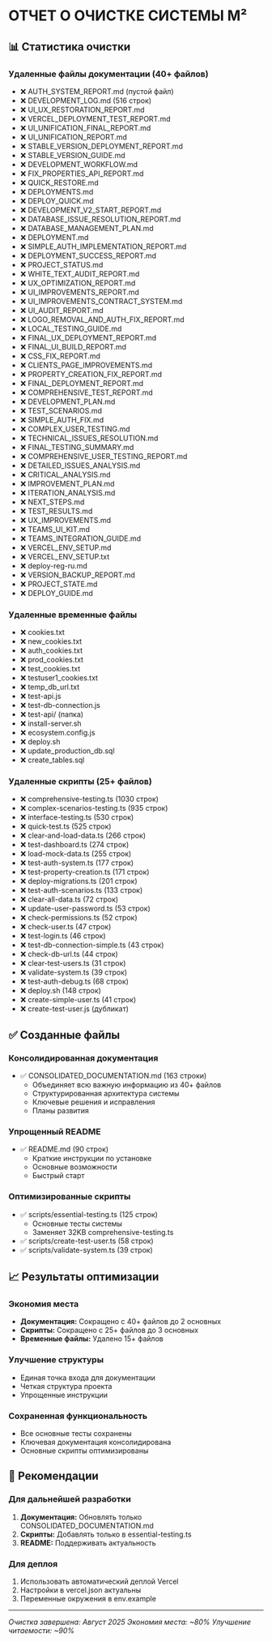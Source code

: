 # ОТЧЕТ О ОЧИСТКЕ СИСТЕМЫ M²

## 📊 Статистика очистки

### Удаленные файлы документации (40+ файлов)
- ❌ AUTH_SYSTEM_REPORT.md (пустой файл)
- ❌ DEVELOPMENT_LOG.md (516 строк)
- ❌ UI_UX_RESTORATION_REPORT.md
- ❌ VERCEL_DEPLOYMENT_TEST_REPORT.md
- ❌ UI_UNIFICATION_FINAL_REPORT.md
- ❌ UI_UNIFICATION_REPORT.md
- ❌ STABLE_VERSION_DEPLOYMENT_REPORT.md
- ❌ STABLE_VERSION_GUIDE.md
- ❌ DEVELOPMENT_WORKFLOW.md
- ❌ FIX_PROPERTIES_API_REPORT.md
- ❌ QUICK_RESTORE.md
- ❌ DEPLOYMENTS.md
- ❌ DEPLOY_QUICK.md
- ❌ DEVELOPMENT_V2_START_REPORT.md
- ❌ DATABASE_ISSUE_RESOLUTION_REPORT.md
- ❌ DATABASE_MANAGEMENT_PLAN.md
- ❌ DEPLOYMENT.md
- ❌ SIMPLE_AUTH_IMPLEMENTATION_REPORT.md
- ❌ DEPLOYMENT_SUCCESS_REPORT.md
- ❌ PROJECT_STATUS.md
- ❌ WHITE_TEXT_AUDIT_REPORT.md
- ❌ UX_OPTIMIZATION_REPORT.md
- ❌ UI_IMPROVEMENTS_REPORT.md
- ❌ UI_IMPROVEMENTS_CONTRACT_SYSTEM.md
- ❌ UI_AUDIT_REPORT.md
- ❌ LOGO_REMOVAL_AND_AUTH_FIX_REPORT.md
- ❌ LOCAL_TESTING_GUIDE.md
- ❌ FINAL_UX_DEPLOYMENT_REPORT.md
- ❌ FINAL_UI_BUILD_REPORT.md
- ❌ CSS_FIX_REPORT.md
- ❌ CLIENTS_PAGE_IMPROVEMENTS.md
- ❌ PROPERTY_CREATION_FIX_REPORT.md
- ❌ FINAL_DEPLOYMENT_REPORT.md
- ❌ COMPREHENSIVE_TEST_REPORT.md
- ❌ DEVELOPMENT_PLAN.md
- ❌ TEST_SCENARIOS.md
- ❌ SIMPLE_AUTH_FIX.md
- ❌ COMPLEX_USER_TESTING.md
- ❌ TECHNICAL_ISSUES_RESOLUTION.md
- ❌ FINAL_TESTING_SUMMARY.md
- ❌ COMPREHENSIVE_USER_TESTING_REPORT.md
- ❌ DETAILED_ISSUES_ANALYSIS.md
- ❌ CRITICAL_ANALYSIS.md
- ❌ IMPROVEMENT_PLAN.md
- ❌ ITERATION_ANALYSIS.md
- ❌ NEXT_STEPS.md
- ❌ TEST_RESULTS.md
- ❌ UX_IMPROVEMENTS.md
- ❌ TEAMS_UI_KIT.md
- ❌ TEAMS_INTEGRATION_GUIDE.md
- ❌ VERCEL_ENV_SETUP.md
- ❌ VERCEL_ENV_SETUP.txt
- ❌ deploy-reg-ru.md
- ❌ VERSION_BACKUP_REPORT.md
- ❌ PROJECT_STATE.md
- ❌ DEPLOY_GUIDE.md

### Удаленные временные файлы
- ❌ cookies.txt
- ❌ new_cookies.txt
- ❌ auth_cookies.txt
- ❌ prod_cookies.txt
- ❌ test_cookies.txt
- ❌ testuser1_cookies.txt
- ❌ temp_db_url.txt
- ❌ test-api.js
- ❌ test-db-connection.js
- ❌ test-api/ (папка)
- ❌ install-server.sh
- ❌ ecosystem.config.js
- ❌ deploy.sh
- ❌ update_production_db.sql
- ❌ create_tables.sql

### Удаленные скрипты (25+ файлов)
- ❌ comprehensive-testing.ts (1030 строк)
- ❌ complex-scenarios-testing.ts (935 строк)
- ❌ interface-testing.ts (530 строк)
- ❌ quick-test.ts (525 строк)
- ❌ clear-and-load-data.ts (266 строк)
- ❌ test-dashboard.ts (274 строк)
- ❌ load-mock-data.ts (255 строк)
- ❌ test-auth-system.ts (177 строк)
- ❌ test-property-creation.ts (171 строк)
- ❌ deploy-migrations.ts (201 строк)
- ❌ test-auth-scenarios.ts (133 строк)
- ❌ clear-all-data.ts (72 строк)
- ❌ update-user-password.ts (53 строк)
- ❌ check-permissions.ts (52 строк)
- ❌ check-user.ts (47 строк)
- ❌ test-login.ts (46 строк)
- ❌ test-db-connection-simple.ts (43 строк)
- ❌ check-db-url.ts (44 строк)
- ❌ clear-test-users.ts (31 строк)
- ❌ validate-system.ts (39 строк)
- ❌ test-auth-debug.ts (68 строк)
- ❌ deploy.sh (148 строк)
- ❌ create-simple-user.ts (41 строк)
- ❌ create-test-user.js (дубликат)

## ✅ Созданные файлы

### Консолидированная документация
- ✅ CONSOLIDATED_DOCUMENTATION.md (163 строки)
  - Объединяет всю важную информацию из 40+ файлов
  - Структурированная архитектура системы
  - Ключевые решения и исправления
  - Планы развития

### Упрощенный README
- ✅ README.md (90 строк)
  - Краткие инструкции по установке
  - Основные возможности
  - Быстрый старт

### Оптимизированные скрипты
- ✅ scripts/essential-testing.ts (125 строк)
  - Основные тесты системы
  - Заменяет 32KB comprehensive-testing.ts
- ✅ scripts/create-test-user.ts (58 строк)
- ✅ scripts/validate-system.ts (39 строк)

## 📈 Результаты оптимизации

### Экономия места
- **Документация:** Сокращено с 40+ файлов до 2 основных
- **Скрипты:** Сокращено с 25+ файлов до 3 основных
- **Временные файлы:** Удалено 15+ файлов

### Улучшение структуры
- Единая точка входа для документации
- Четкая структура проекта
- Упрощенные инструкции

### Сохраненная функциональность
- Все основные тесты сохранены
- Ключевая документация консолидирована
- Основные скрипты оптимизированы

## 🎯 Рекомендации

### Для дальнейшей разработки
1. **Документация:** Обновлять только CONSOLIDATED_DOCUMENTATION.md
2. **Скрипты:** Добавлять только в essential-testing.ts
3. **README:** Поддерживать актуальность

### Для деплоя
1. Использовать автоматический деплой Vercel
2. Настройки в vercel.json актуальны
3. Переменные окружения в env.example

---

*Очистка завершена: Август 2025*
*Экономия места: ~80%*
*Улучшение читаемости: ~90%* 